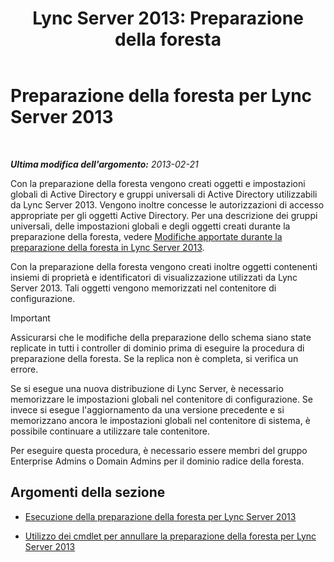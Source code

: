 ﻿---
title: 'Lync Server 2013: Preparazione della foresta'
TOCTitle: Preparazione della foresta
ms:assetid: 3d188fcb-c64e-46cf-a3a7-9e3ebefed7fd
ms:mtpsurl: https://technet.microsoft.com/it-it/library/Gg425898(v=OCS.15)
ms:contentKeyID: 49300282
ms.date: 08/24/2015
mtps_version: v=OCS.15
ms.translationtype: HT
---

# Preparazione della foresta per Lync Server 2013

 

_**Ultima modifica dell'argomento:** 2013-02-21_

Con la preparazione della foresta vengono creati oggetti e impostazioni globali di Active Directory e gruppi universali di Active Directory utilizzabili da Lync Server 2013. Vengono inoltre concesse le autorizzazioni di accesso appropriate per gli oggetti Active Directory. Per una descrizione dei gruppi universali, delle impostazioni globali e degli oggetti creati durante la preparazione della foresta, vedere [Modifiche apportate durante la preparazione della foresta in Lync Server 2013](lync-server-2013-changes-made-by-forest-preparation.md).

Con la preparazione della foresta vengono creati inoltre oggetti contenenti insiemi di proprietà e identificatori di visualizzazione utilizzati da Lync Server 2013. Tali oggetti vengono memorizzati nel contenitore di configurazione.

> [!important]  
> Assicurarsi che le modifiche della preparazione dello schema siano state replicate in tutti i controller di dominio prima di eseguire la procedura di preparazione della foresta. Se la replica non è completa, si verifica un errore.

Se si esegue una nuova distribuzione di Lync Server, è necessario memorizzare le impostazioni globali nel contenitore di configurazione. Se invece si esegue l'aggiornamento da una versione precedente e si memorizzano ancora le impostazioni globali nel contenitore di sistema, è possibile continuare a utilizzare tale contenitore.

Per eseguire questa procedura, è necessario essere membri del gruppo Enterprise Admins o Domain Admins per il dominio radice della foresta.

## Argomenti della sezione

  - [Esecuzione della preparazione della foresta per Lync Server 2013](lync-server-2013-running-forest-preparation.md)

  - [Utilizzo dei cmdlet per annullare la preparazione della foresta per Lync Server 2013](lync-server-2013-using-cmdlets-to-reverse-forest-preparation.md)

